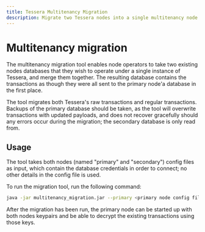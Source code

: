 ```yaml
---
title: Tessera Multitenancy Migration
description: Migrate two Tessera nodes into a single multitenancy node
---
```


# Multitenancy migration

The multitenancy migration tool enables node operators to take two existing nodes databases that they wish to operate
under a single instance of Tessera, and merge them together.
The resulting database contains the transactions as though they were all sent to the primary node'a database in the
first place.

The tool migrates both Tessera's raw transactions and regular transactions. Backups of the primary database should be
taken, as the tool will overwrite transactions with updated payloads, and does not recover gracefully should any errors
occur during the migration; the secondary database is only read from.

## Usage

The tool takes both nodes (named "primary" and "secondary") config files as input, which contain the database
credentials in order to connect; no other details in the config file is used.

To run the migration tool, run the following command:

```bash
java -jar multitenancy_migration.jar --primary <primary node config file> --secondary <secondary node config file>
```

After the migration has been run, the primary node can be started up with both nodes keypairs and be able to
decrypt the existing transactions using those keys.
